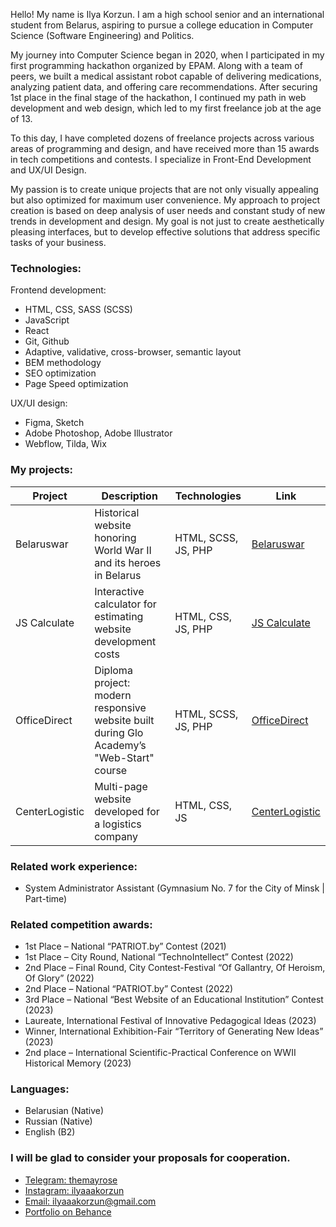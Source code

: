 Hello! My name is Ilya Korzun. I am a high school senior and an international student from Belarus, aspiring to pursue a college education in Computer Science (Software Engineering) and Politics.

My journey into Computer Science began in 2020, when I participated in my first programming hackathon organized by EPAM. Along with a team of peers, we built a medical assistant robot capable of delivering medications, analyzing patient data, and offering care recommendations. After securing 1st place in the final stage of the hackathon, I continued my path in web development and web design, which led to my first freelance job at the age of 13.

To this day, I have completed dozens of freelance projects across various areas of programming and design, and have received more than 15 awards in tech competitions and contests. I specialize in Front-End Development and UX/UI Design. 

My passion is to create unique projects that are not only visually appealing but also optimized for maximum user convenience. My approach to project creation is based on deep analysis of user needs and constant study of new trends in development and design. My goal is not just to create aesthetically pleasing interfaces, but to develop effective solutions that address specific tasks of your business.

### Technologies:
Frontend development:
- HTML, CSS, SASS (SCSS)
- JavaScript
- React
- Git, Github
- Adaptive, validative, cross-browser, semantic layout
- BEM methodology
- SEO optimization
- Page Speed optimization
  
UX/UI design:
- Figma, Sketch
- Adobe Photoshop, Adobe Illustrator
- Webflow, Tilda, Wix

### My projects:
| Project      | Description          | Technologies  | Link |
| ------------- | ----------------- | ----------- | ---------------- |
| Belaruswar | Historical website honoring World War II and its heroes in Belarus | HTML, SCSS, JS, PHP | [Belaruswar](https://belaruswar2025.by) |
| JS Calculate | Interactive calculator for estimating website development costs | HTML, CSS, JS, PHP | [JS Calculate](https://ilya-korzun.github.io/js-calculate) |
| OfficeDirect | Diploma project: modern responsive website built during Glo Academy’s "Web-Start" course | HTML, SCSS, JS, PHP | [OfficeDirect](https://ilya-korzun.github.io/officedirect/src) |
| CenterLogistic | Multi-page website developed for a logistics company | HTML, CSS, JS | [CenterLogistic](https://ilya-korzun.github.io/centerlogistic) |

### Related work experience:
- System Administrator Assistant (Gymnasium No. 7 for the City of Minsk | Part-time)

### Related competition awards:
- 1st Place – National “PATRIOT.by” Contest (2021)
- 1st Place – City Round, National “TechnoIntellect” Contest (2022)
- 2nd Place – Final Round, City Contest-Festival “Of Gallantry, Of Heroism, Of Glory” (2022)
- 2nd Place – National “PATRIOT.by” Contest (2022)
- 3rd Place – National “Best Website of an Educational Institution” Contest (2023)
- Laureate, International Festival of Innovative Pedagogical Ideas (2023)
- Winner, International Exhibition-Fair “Territory of Generating New Ideas” (2023)
- 2nd place – International Scientific-Practical Conference on WWII Historical Memory (2023)

### Languages:
- Belarusian (Native)
- Russian (Native)
- English (B2)
  
### I will be glad to consider your proposals for cooperation.
- [Telegram: themayrose](https://t.me/themayrose)
- [Instagram: ilyaaakorzun](https://www.instagram.com/ilyaaakorzun)
- [Email: ilyaaakorzun@gmail.com](mailto:ilyaaakorzun@gmail.com)
- [Portfolio on Behance](https://www.behance.net/ilyakorzun-old)
